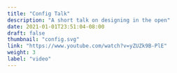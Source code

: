 ```yaml
---
title: "Config Talk"
description: "A short talk on designing in the open"
date: 2021-01-01T23:51:04-08:00
draft: false
thumbnail: "config.svg"
link: "https://www.youtube.com/watch?v=yZUZk9B-PlE"
weight: 3
label: "video"
---
```


